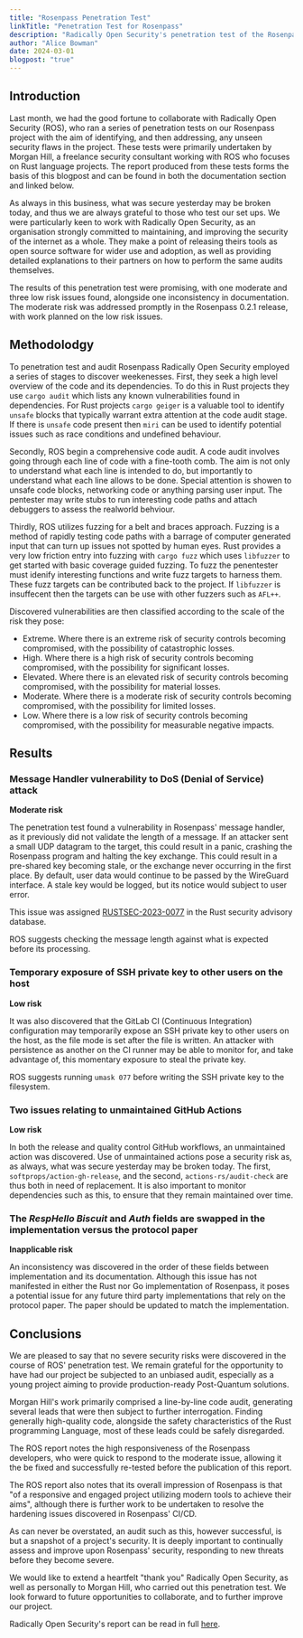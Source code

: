 ```yaml
---
title: "Rosenpass Penetration Test"
linkTitle: "Penetration Test for Rosenpass"
description: "Radically Open Security's penetration test of the Rosenpass project"
author: "Alice Bowman"
date: 2024-03-01
blogpost: "true"
---
```


## Introduction

Last month, we had the good fortune to collaborate with Radically Open Security (ROS), who ran a series of penetration tests on our Rosenpass project with the aim of identifying, and then addressing, any unseen security flaws in the project. These tests were primarily undertaken by Morgan Hill, a freelance security consultant working with ROS who focuses on Rust language projects. The report produced from these tests forms the basis of this blogpost and can be found in both the documentation section and linked below.

As always in this business, what was secure yesterday may be broken today, and thus we are always grateful to those who test our set ups. We were particularly keen to work with Radically Open Security, as an organisation strongly committed to maintaining, and improving the security of the internet as a whole. They make a point of releasing theirs tools as open source software for wider use and adoption, as well as providing detailed explanations to their partners on how to perform the same audits themselves.

The results of this penetration test were promising, with one moderate and three low risk issues found, alongside one inconsistency in documentation. The moderate risk was addressed promptly in the Rosenpass 0.2.1 release, with work planned on the low risk issues.

## Methodolodgy
To penetration test and audit Rosenpass Radically Open Security employed a series of stages to discover weekenesses. First, they seek a high level overview of the code and its dependencies. To do this in Rust projects they use `cargo audit` which lists any known vulnerabilities found in dependencies. For Rust projects `cargo geiger` is a valuable tool to identify `unsafe` blocks that typically warrant extra attention at the code audit stage. If there is `unsafe` code present then `miri` can be used to identify potential issues such as race conditions and undefined behaviour.

Secondly, ROS begin a comprehensive code audit. A code audit involves going through each line of code with a fine-tooth comb. The aim is not only to understand what each line is intended to do, but importantly to understand what each line allows to be done. Special attention is showen to unsafe code blocks, networking code or anything parsing user input. The pentester may write stubs to run interesting code paths and attach debuggers to assess the realworld behviour.

Thirdly, ROS utilizes fuzzing for a belt and braces approach. Fuzzing is a method of rapidly testing code paths with a barrage of computer generated input that can turn up issues not spotted by human eyes. Rust provides a very low friction entry into fuzzing with `cargo fuzz` which uses `libfuzzer` to get started with basic coverage guided fuzzing. To fuzz the penentester must idenify interesting functions and write fuzz targets to harness them. These fuzz targets can be contributed back to the project. If `libfuzzer` is insuffecent then the targets can be use with other fuzzers such as `AFL++`.

Discovered vulnerabilities are then classified according to the scale of the risk they pose:

- Extreme. Where there is an extreme risk of security controls becoming compromised, with the possibility of catastrophic losses.
- High. Where there is a high risk of security controls becoming compromised, with the possibility for significant losses.
- Elevated. Where there is an elevated risk of security controls becoming compromised, with the possibility for material losses.
- Moderate. Where there is a moderate risk of security controls becoming compromised, with the possibility for limited losses.
- Low. Where there is a low risk of security controls becoming compromised, with the possibility for measurable negative impacts.

## Results

### Message Handler vulnerability to DoS (Denial of Service) attack
**Moderate risk**

The penetration test found a vulnerability in Rosenpass' message handler, as it previously did not validate the length of a message. If an attacker sent a small UDP datagram to the target, this could result in a panic, crashing the Rosenpass program and halting the key exchange. This could result in a pre-shared key becoming stale, or the exchange never occurring in the first place. By default, user data would continue to be passed by the WireGuard interface. A stale key would be logged, but its notice would subject to user error.

This issue was assigned [RUSTSEC-2023-0077](https://rustsec.org/advisories/RUSTSEC-2023-0077.html) in the Rust security advisory database.

ROS suggests checking the message length against what is expected before its processing.

### Temporary exposure of SSH private key to other users on the host
**Low risk**

It was also discovered that the GitLab CI (Continuous Integration) configuration may temporarily expose an SSH private key to other users on the host, as the file mode is set after the file is written. An attacker with persistence as another on the CI runner may be able to monitor for, and take advantage of, this momentary exposure to steal the private key.

ROS suggests running ```umask 077``` before writing the SSH private key to the filesystem. 

### Two issues relating to unmaintained GitHub Actions
**Low risk**

In both the release and quality control GitHub workflows, an unmaintained action was discovered. Use of unmaintained actions pose a security risk as, as always, what was secure yesterday may be broken today. The first, ```softprops/action-gh-release```, and the second, ```actions-rs/audit-check``` are thus both in need of replacement. It is also important to monitor dependencies such as this, to ensure that they remain maintained over time.

### The *RespHello Biscuit* and *Auth* fields are swapped in the implementation versus the protocol paper
**Inapplicable risk**

An inconsistency was discovered in the order of these fields between implementation and its documentation. Although this issue has not manifested in either the Rust nor Go implementation of Rosenpass, it poses a potential issue for any future third party implementations that rely on the protocol paper. The paper should be updated to match the implementation.

## Conclusions

We are pleased to say that no severe security risks were discovered in the course of ROS' penetration test. We remain grateful for the opportunity to have had our project be subjected to an unbiased audit, especially as a young project aiming to provide production-ready Post-Quantum solutions.

Morgan Hill's work primarily comprised a line-by-line code audit, generating several leads that were then subject to further interrogation. Finding generally high-quality code, alongside the safety characteristics of the Rust programming Language, most of these leads could be safely disregarded.

The ROS report notes the high responsiveness of the Rosenpass developers, who were quick to respond to the moderate issue, allowing it the be fixed and successfully re-tested before the publication of this report.

The ROS report also notes that its overall impression of Rosenpass is that "of a responsive and engaged project utilizing modern tools to achieve their aims", although there is further work to be undertaken to resolve the hardening issues discovered in Rosenpass' CI/CD. 

As can never be overstated, an audit such as this, however successful, is but a snapshot of a project's security. It is deeply important to continually assess and improve upon Rosenpass' security, responding to new threats before they become severe.

We would like to extend a heartfelt "thank you" Radically Open Security, as well as personally to Morgan Hill, who carried out this penetration test. We look forward to future opportunities to collaborate, and to further improve our project.

Radically Open Security's report can be read in full [here](https://rosenpass.eu/docs/pentest/).